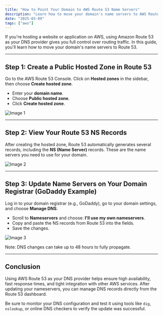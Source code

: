 ```yaml
---
title: "How to Point Your Domain to AWS Route 53 Name Servers"
description: "Learn how to move your domain's name servers to AWS Route 53. This guide walks you through the steps to manage DNS and route traffic using Amazon Route 53."
date: "2025-03-09"
tags: ["aws"]
---
```


If you're hosting a website or application on AWS, using Amazon Route 53 as your DNS provider gives you full control over routing traffic. In this guide, you'll learn how to move your domain's name servers to Route 53.

---

## Step 1: Create a Public Hosted Zone in Route 53

Go to the AWS Route 53 Console. Click on **Hosted zones** in the sidebar, then choose **Create hosted zone**.

* Enter your **domain name**.
* Choose **Public hosted zone**.
* Click **Create hosted zone**.

![Image 1](https://ik.imagekit.io/n1hqrcegw/articles/tingkatkan-kinerja-domain-cara-pindahkan-name-server-route-53/gambar-01.webp?updatedAt=1733752674448)

---

## Step 2: View Your Route 53 NS Records

After creating the hosted zone, Route 53 automatically generates several records, including the **NS (Name Server)** records. These are the name servers you need to use for your domain.

![Image 2](https://ik.imagekit.io/n1hqrcegw/articles/tingkatkan-kinerja-domain-cara-pindahkan-name-server-route-53/gambar-02.webp?updatedAt=1733752674448)

---

## Step 3: Update Name Servers on Your Domain Registrar (GoDaddy Example)

Log in to your domain registrar (e.g., GoDaddy), go to your domain settings, and choose **Manage DNS**.

* Scroll to **Nameservers** and choose: **I'll use my own nameservers**.
* Copy and paste the NS records from Route 53 into the fields.
* Save the changes.

![Image 3](https://ik.imagekit.io/n1hqrcegw/articles/tingkatkan-kinerja-domain-cara-pindahkan-name-server-route-53/gambar-03.webp?updatedAt=1733752674448)

Note: DNS changes can take up to 48 hours to fully propagate.

---

## Conclusion

Using AWS Route 53 as your DNS provider helps ensure high availability, fast response times, and tight integration with other AWS services. After updating your nameservers, you can manage DNS records directly from the Route 53 dashboard.

Be sure to monitor your DNS configuration and test it using tools like `dig`, `nslookup`, or online DNS checkers to verify the update was successful.
